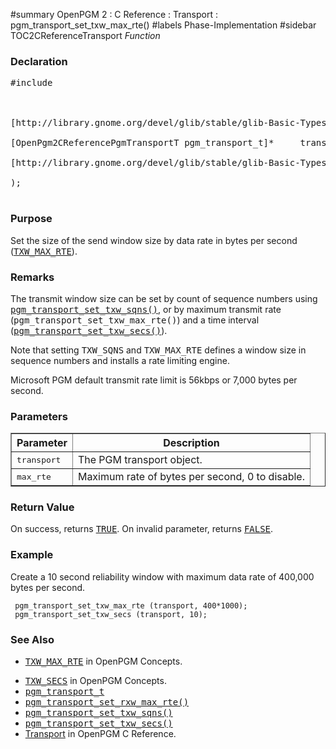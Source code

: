 ﻿#summary OpenPGM 2 : C Reference : Transport : pgm\_transport\_set\_txw\_max\_rte()
#labels Phase-Implementation
#sidebar TOC2CReferenceTransport
_Function_
### Declaration ###
<pre>
#include <pgm/pgm.h><br>
<br>
[http://library.gnome.org/devel/glib/stable/glib-Basic-Types.html#gboolean gboolean] *pgm_transport_set_txw_max_rte* (<br>
[OpenPgm2CReferencePgmTransportT pgm_transport_t]*     transport,<br>
[http://library.gnome.org/devel/glib/stable/glib-Basic-Types.html#guint guint]                max_rte<br>
);<br>
</pre>

### Purpose ###
Set the size of the send window size by data rate in bytes per second (<tt><a href='OpenPgmConceptsTxwMaxRte.md'>TXW_MAX_RTE</a></tt>).

### Remarks ###
The transmit window size can be set by count of sequence numbers using <tt><a href='OpenPgm2CReferencePgmTransportSetTxwSqns.md'>pgm_transport_set_txw_sqns()</a></tt>, or by maximum transmit rate (<tt>pgm_transport_set_txw_max_rte()</tt>) and a time interval (<tt><a href='OpenPgm2CReferencePgmTransportSetTxwSecs.md'>pgm_transport_set_txw_secs()</a></tt>).

Note that setting <tt>TXW_SQNS</tt> and <tt>TXW_MAX_RTE</tt> defines a window size in sequence numbers and installs a rate limiting engine.

Microsoft PGM default transmit rate limit is 56kbps or 7,000 bytes per second.

### Parameters ###
<table cellpadding='5' border='1' cellspacing='0'>
<tr>
<th>Parameter</th>
<th>Description</th>
</tr>
<tr>
<td><tt>transport</tt></td>
<td>The PGM transport object.</td>
</tr><tr>
<td><tt>max_rte</tt></td>
<td>Maximum rate of bytes per second, 0 to disable.</td>
</tr>
</table>


### Return Value ###
On success, returns <tt><a href='http://library.gnome.org/devel/glib/stable/glib-Standard-Macros.html#TRUE--CAPS'>TRUE</a></tt>.  On invalid parameter, returns <tt><a href='http://library.gnome.org/devel/glib/stable/glib-Standard-Macros.html#FALSE--CAPS'>FALSE</a></tt>.

### Example ###
Create a 10 second reliability window with maximum data rate of 400,000 bytes per second.

```
 pgm_transport_set_txw_max_rte (transport, 400*1000);
 pgm_transport_set_txw_secs (transport, 10);
```

### See Also ###
  * <tt><a href='OpenPgmConceptsTxwMaxRte.md'>TXW_MAX_RTE</a></tt> in OpenPGM Concepts.<br>
<ul><li><tt><a href='OpenPgmConceptsTxwSecs.md'>TXW_SECS</a></tt> in OpenPGM Concepts.<br>
</li><li><tt><a href='OpenPgm2CReferencePgmTransportT.md'>pgm_transport_t</a></tt><br>
</li><li><tt><a href='OpenPgm2CReferencePgmTransportSetRxwMaxRte.md'>pgm_transport_set_rxw_max_rte()</a></tt><br>
</li><li><tt><a href='OpenPgm2CReferencePgmTransportSetTxwSqns.md'>pgm_transport_set_txw_sqns()</a></tt><br>
</li><li><tt><a href='OpenPgm2CReferencePgmTransportSetTxwSecs.md'>pgm_transport_set_txw_secs()</a></tt><br>
</li><li><a href='OpenPgm2CReferenceTransport.md'>Transport</a> in OpenPGM C Reference.</li></ul>
